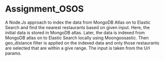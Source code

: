 # Assignment_OSOS
A Node.Js approach to index the data from MongoDB Atlas on to Elastic Search and find the nearest restaurants based on given input.
Here, the initial data is stored in MongoDB atlas.
Later, the data is indexed from MongoDB atlas on to Elastic Search locally using Moongoosastic.
Then geo_distance filter is applied on the indexed data and only those restaurants are selected that are within a give range.
The input is taken from the Url params.

